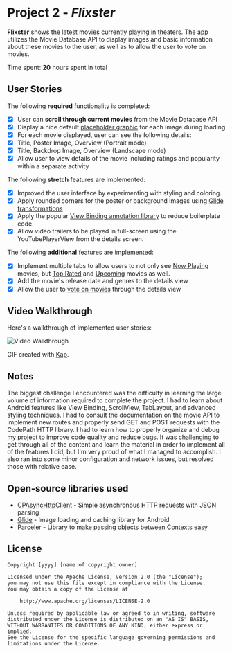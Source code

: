 # Project 2 - *Flixster*

**Flixster** shows the latest movies currently playing in theaters. The app utilizes the Movie Database API to display images and basic information about these movies to the user, as well as to allow the user to vote on movies.

Time spent: **20** hours spent in total

## User Stories

The following **required** functionality is completed:

* [x] User can **scroll through current movies** from the Movie Database API
* [x] Display a nice default [placeholder graphic](https://guides.codepath.org/android/Displaying-Images-with-the-Glide-Library#advanced-usage) for each image during loading
* [x] For each movie displayed, user can see the following details:
* [x] Title, Poster Image, Overview (Portrait mode)
* [x] Title, Backdrop Image, Overview (Landscape mode)
* [x] Allow user to view details of the movie including ratings and popularity within a separate activity

The following **stretch** features are implemented:

* [x] Improved the user interface by experimenting with styling and coloring.
* [x] Apply rounded corners for the poster or background images using [Glide transformations](https://guides.codepath.org/android/Displaying-Images-with-the-Glide-Library#transformations)
* [x] Apply the popular [View Binding annotation library](http://guides.codepath.org/android/Reducing-View-Boilerplate-with-ViewBinding) to reduce boilerplate code.
* [x] Allow video trailers to be played in full-screen using the YouTubePlayerView from the details screen.

The following **additional** features are implemented:

* [x] Implement multiple tabs to allow users to not only see [Now Playing](https://developers.themoviedb.org/3/movies/get-now-playing) movies, but [Top Rated](https://developers.themoviedb.org/3/movies/get-top-rated-movies) and [Upcoming](https://developers.themoviedb.org/3/movies/get-upcoming) movies as well.
* [x] Add the movie's release date and genres to the details view
* [x] Allow the user to [vote on movies](https://developers.themoviedb.org/3/movies/rate-movie) through the details view

## Video Walkthrough

Here's a walkthrough of implemented user stories:

<img src='./walkthrough.gif' title='Video Walkthrough' width='' alt='Video Walkthrough' />

GIF created with [Kap](https://getkap.co/).

## Notes

The biggest challenge I encountered was the difficulty in learning the large volume of information required to complete the project. I had to learn about Android features like View Binding, ScrollView, TabLayout, and advanced styling techniques. I had to consult the documentation on the movie API to implement new routes and properly send GET and POST requests with the CodePath HTTP library. I had to learn how to properly organize and debug my project to improve code quality and reduce bugs. It was challenging to get through all of the content and learn the material in order to implement all of the features I did, but I'm very proud of what I managed to accomplish. I also ran into some minor configuration and network issues, but resolved those with relative ease.

## Open-source libraries used

- [CPAsyncHttpClient](https://github.com/codepath/CPAsyncHttpClient) - Simple asynchronous HTTP requests with JSON parsing
- [Glide](https://github.com/bumptech/glide) - Image loading and caching library for Android
- [Parceler](https://github.com/johncarl81/parceler) - Library to make passing objects between Contexts easy

## License

    Copyright [yyyy] [name of copyright owner]

    Licensed under the Apache License, Version 2.0 (the "License");
    you may not use this file except in compliance with the License.
    You may obtain a copy of the License at

        http://www.apache.org/licenses/LICENSE-2.0

    Unless required by applicable law or agreed to in writing, software
    distributed under the License is distributed on an "AS IS" BASIS,
    WITHOUT WARRANTIES OR CONDITIONS OF ANY KIND, either express or implied.
    See the License for the specific language governing permissions and
    limitations under the License.
